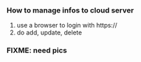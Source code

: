 ### How to manage infos to cloud server
1. use a browser to login with https://
2. do add, update, delete

### FIXME: need pics

